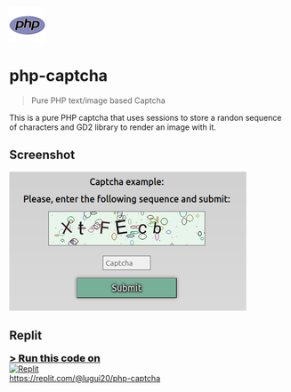 
<img height="64" src="https://raw.githubusercontent.com/github/explore/80688e429a7d4ef2fca1e82350fe8e3517d3494d/topics/php/php.png"/>

#  php-captcha 

> Pure PHP text/image based Captcha

This is a pure PHP captcha that uses sessions to store a randon sequence of characters and GD2 library to render an image with it.

## Screenshot
<img src="./Screenshot.png"/>

## Replit
<a href="https://replit.com/@lugui20/php-captcha"><span style="font-weight: 800; font-size: 18px">> Run this code on </span><br>![Replit](https://img.shields.io/badge/Replit-0e1523?style=for-the-badge&logo=Replit&logoColor=F26207)<br> https://replit.com/@lugui20/php-captcha</a>
